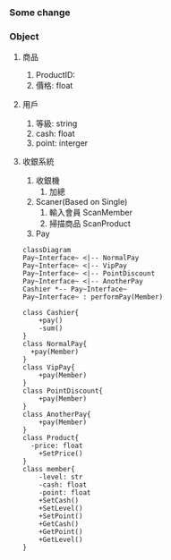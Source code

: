 
### Some change
### Object

1. 商品
    1. ProductID: 
    2. 價格: float
2. 用戶
    1. 等級: string
    2. cash: float
    3. point: interger
3. 收銀系統
    1. 收銀機
        1. 加總
    2. Scaner(Based on Single)
        1. 輸入會員 ScanMember
        2. 掃描商品 ScanProduct
    3. Pay
    
    ```mermaid
    classDiagram
    Pay~Interface~ <|-- NormalPay
    Pay~Interface~ <|-- VipPay
    Pay~Interface~ <|-- PointDiscount
    Pay~Interface~ <|-- AnotherPay
    Cashier *-- Pay~Interface~
    Pay~Interface~ : performPay(Member)
    
    class Cashier{
    	+pay()
    	-sum()
    }
    class NormalPay{
      +pay(Member)
    }
    class VipPay{
    	+pay(Member)
    }
    class PointDiscount{
    	+pay(Member)
    }
    class AnotherPay{
    	+pay(Member)
    }
    class Product{
      -price: float
    	+SetPrice()
    }
    class member{
    	-level: str
    	-cash: float
    	-point: float
    	+SetCash()
    	+SetLevel()
    	+SetPoint()
    	+GetCash()
    	+GetPoint()
    	+GetLevel()
    }
    ```